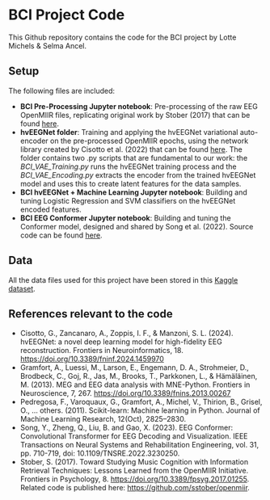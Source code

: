 # BCI Project Code
This Github repository contains the code for the BCI project by Lotte Michels &amp; Selma Ancel.

## Setup
The following files are included:
- __BCI Pre-Processing Jupyter notebook__: Pre-processing of the raw EEG OpenMIIR files, replicating original work by Stober (2017) that can be found [here](https://github.com/sstober/openmiir/tree/master/eeg/preprocessing/notebooks).
- __hvEEGNet folder__: Training and applying the hvEEGNet variational auto-encoder on the pre-processed OpenMIIR epochs, using the network library created by Cisotto et al. (2022) that can be found [here](https://github.com/jesus-333/Variational-Autoencoder-for-EEG-analysis/tree/hvEEGNet_paper). The folder contains two .py scripts that are fundamental to our work: the _BCI_VAE_Training.py_ runs the hvEEGNet training process and the _BCI_VAE_Encoding.py_ extracts the encoder from the trained hvEEGNet model and uses this to create latent features for the data samples. 
- __BCI hvEEGNet + Machine Learning Jupyter notebook__: Building and tuning Logistic Regression and SVM classifiers on the hvEEGNet encoded features.
- __BCI EEG Conformer Jupyter notebook__: Building and tuning the Conformer model, designed and shared by Song et al. (2022). Source code can be found [here](https://github.com/eeyhsong/EEG-Conformer/tree/main).

## Data
All the data files used for this project have been stored in this [Kaggle dataset](https://www.kaggle.com/datasets/lottemi/openmiir/data). 

## References relevant to the code
- Cisotto, G., Zancanaro, A., Zoppis, I. F., & Manzoni, S. L. (2024). hvEEGNet: a novel deep learning model for high-fidelity EEG reconstruction. Frontiers in Neuroinformatics, 18. https://doi.org/10.3389/fninf.2024.1459970
- Gramfort, A., Luessi, M., Larson, E., Engemann, D. A., Strohmeier, D., Brodbeck, C., Goj, R., Jas, M., Brooks, T., Parkkonen, L., & Hämäläinen, M. (2013). MEG and EEG data analysis with MNE-Python. Frontiers in Neuroscience, 7, 267. https://doi.org/10.3389/fnins.2013.00267
- Pedregosa, F., Varoquaux, G., Gramfort, A., Michel, V., Thirion, B., Grisel, O., … others. (2011). Scikit-learn: Machine learning in Python. Journal of Machine Learning Research, 12(Oct), 2825–2830.
- Song, Y., Zheng, Q., Liu, B. and Gao, X. (2023). EEG Conformer: Convolutional Transformer for EEG Decoding and Visualization. IEEE Transactions on Neural Systems and Rehabilitation Engineering, vol. 31, pp. 710-719, doi: 10.1109/TNSRE.2022.3230250.
- Stober, S. (2017). Toward Studying Music Cognition with Information Retrieval Techniques: Lessons Learned from the OpenMIIR Initiative. Frontiers in Psychology, 8. https://doi.org/10.3389/fpsyg.2017.01255. Related code is published here: https://github.com/sstober/openmiir.




